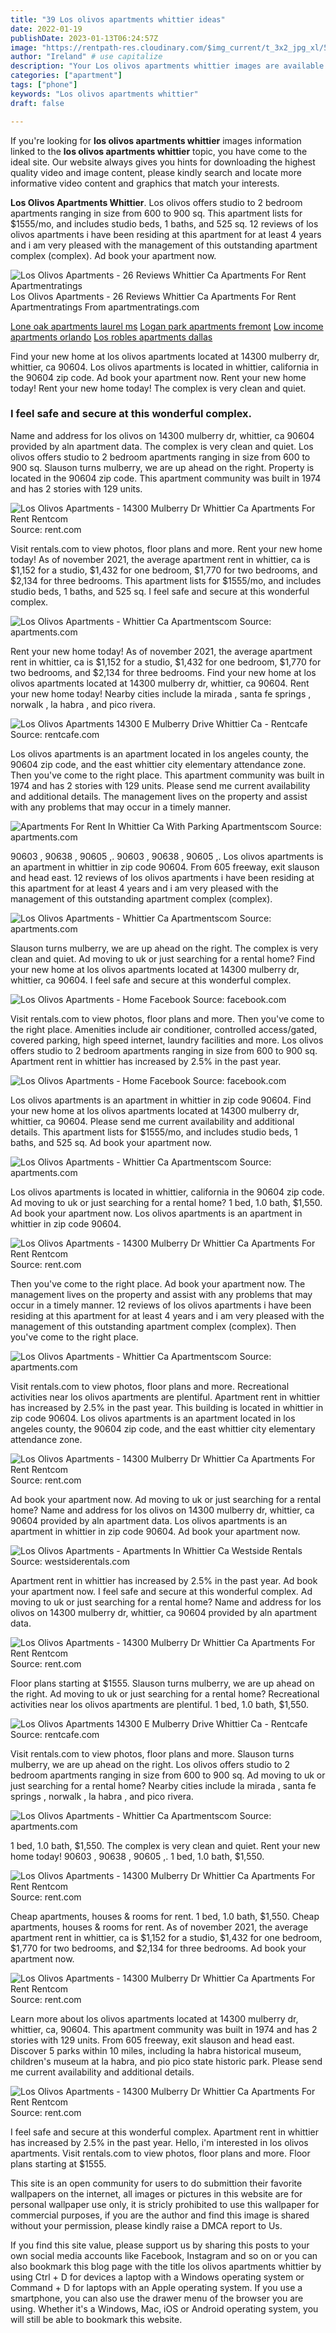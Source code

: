 ```yaml
---
title: "39 Los olivos apartments whittier ideas"
date: 2022-01-19
publishDate: 2023-01-13T06:24:57Z
image: "https://rentpath-res.cloudinary.com/$img_current/t_3x2_jpg_xl/538287ca9a8a5c3d33a806be0ebd5c1c"
author: "Ireland" # use capitalize
description: "Your Los olivos apartments whittier images are available in this site. Los olivos apartments whittier are a topic that is being searched for and liked by netizens now. You can Get the Los olivos apartments whittier files here. Find and Download all free photos."
categories: ["apartment"]
tags: ["phone"]
keywords: "Los olivos apartments whittier"
draft: false

---
```


If you're looking for **los olivos apartments whittier** images information linked to the **los olivos apartments whittier** topic, you have come to the ideal  site.  Our website always  gives you  hints  for downloading  the highest  quality video and image  content, please kindly search and locate more informative video content and graphics  that match your interests.

**Los Olivos Apartments Whittier**. Los olivos offers studio to 2 bedroom apartments ranging in size from 600 to 900 sq. This apartment lists for $1555/mo, and includes studio beds, 1 baths, and 525 sq. 12 reviews of los olivos apartments i have been residing at this apartment for at least 4 years and i am very pleased with the management of this outstanding apartment complex (complex). Ad book your apartment now.

![Los Olivos Apartments - 26 Reviews Whittier Ca Apartments For Rent Apartmentratings](https://cimg3.ibsrv.net/ibimg/www.apartmentratings.com/650x350_85-1/9/1/0/910512182109121113101987274.jpg "Los Olivos Apartments - 26 Reviews Whittier Ca Apartments For Rent Apartmentratings")
Los Olivos Apartments - 26 Reviews Whittier Ca Apartments For Rent Apartmentratings From apartmentratings.com

[Lone oak apartments laurel ms](/lone-oak-apartments-laurel-ms/)
[Logan park apartments fremont](/logan-park-apartments-fremont/)
[Low income apartments orlando](/low-income-apartments-orlando/)
[Los robles apartments dallas](/los-robles-apartments-dallas/)

Find your new home at los olivos apartments located at 14300 mulberry dr, whittier, ca 90604. Los olivos apartments is located in whittier, california in the 90604 zip code. Ad book your apartment now. Rent your new home today! Rent your new home today! The complex is very clean and quiet.

### I feel safe and secure at this wonderful complex.

Name and address for los olivos on 14300 mulberry dr, whittier, ca 90604 provided by aln apartment data. The complex is very clean and quiet. Los olivos offers studio to 2 bedroom apartments ranging in size from 600 to 900 sq. Slauson turns mulberry, we are up ahead on the right. Property is located in the 90604 zip code. This apartment community was built in 1974 and has 2 stories with 129 units.


![Los Olivos Apartments - 14300 Mulberry Dr Whittier Ca Apartments For Rent Rentcom](https://rentpath-res.cloudinary.com/$img_current/t_3x2_jpg_xl/4c8f8d067ef456c54b541ee1e32ede8f "Los Olivos Apartments - 14300 Mulberry Dr Whittier Ca Apartments For Rent Rentcom")
Source: rent.com

Visit rentals.com to view photos, floor plans and more. Rent your new home today! As of november 2021, the average apartment rent in whittier, ca is $1,152 for a studio, $1,432 for one bedroom, $1,770 for two bedrooms, and $2,134 for three bedrooms. This apartment lists for $1555/mo, and includes studio beds, 1 baths, and 525 sq. I feel safe and secure at this wonderful complex.

![Los Olivos Apartments - Whittier Ca Apartmentscom](https://images1.apartments.com/i2/T3bR99euZQyo-SKi074uHBAfJgJ-8F-fVRqcjXa5LaI/111/los-olivos-apartments-whittier-ca-new.jpg "Los Olivos Apartments - Whittier Ca Apartmentscom")
Source: apartments.com

Rent your new home today! As of november 2021, the average apartment rent in whittier, ca is $1,152 for a studio, $1,432 for one bedroom, $1,770 for two bedrooms, and $2,134 for three bedrooms. Find your new home at los olivos apartments located at 14300 mulberry dr, whittier, ca 90604. Rent your new home today! Nearby cities include la mirada , santa fe springs , norwalk , la habra , and pico rivera.

![Los Olivos Apartments 14300 E Mulberry Drive Whittier Ca - Rentcafe](https://cdngeneral.rentcafe.com/dmslivecafe/3/495033/CA_Whittier_LosOlivos_p0504702_1_1560_1_PhotoGallery.jpg?width=850&amp;mode=pad&amp;bgcolor=333333&amp;quality=80 "Los Olivos Apartments 14300 E Mulberry Drive Whittier Ca - Rentcafe")
Source: rentcafe.com

Los olivos apartments is an apartment located in los angeles county, the 90604 zip code, and the east whittier city elementary attendance zone. Then you&#039;ve come to the right place. This apartment community was built in 1974 and has 2 stories with 129 units. Please send me current availability and additional details. The management lives on the property and assist with any problems that may occur in a timely manner.

![Apartments For Rent In Whittier Ca With Parking Apartmentscom](https://images1.apartments.com/i2/THU03Z1jQn7AxstvrFdWF6r0KvR-ArWYvi5wdA8Z99c/117/carmenita-apartments-whittier-ca-building-photo.jpg "Apartments For Rent In Whittier Ca With Parking Apartmentscom")
Source: apartments.com

90603 , 90638 , 90605 ,. 90603 , 90638 , 90605 ,. Los olivos apartments is an apartment in whittier in zip code 90604. From 605 freeway, exit slauson and head east. 12 reviews of los olivos apartments i have been residing at this apartment for at least 4 years and i am very pleased with the management of this outstanding apartment complex (complex).

![Los Olivos Apartments - Whittier Ca Apartmentscom](https://images1.apartments.com/i2/H9_Cz7IyhOjNM7XICsjLUXlICbA6B08g0IH0GTE0QKI/117/los-olivos-apartments-whittier-ca-living-area---hardwood-floor.jpg?p=1 "Los Olivos Apartments - Whittier Ca Apartmentscom")
Source: apartments.com

Slauson turns mulberry, we are up ahead on the right. The complex is very clean and quiet. Ad moving to uk or just searching for a rental home? Find your new home at los olivos apartments located at 14300 mulberry dr, whittier, ca 90604. I feel safe and secure at this wonderful complex.

![Los Olivos Apartments - Home Facebook](https://lookaside.fbsbx.com/lookaside/crawler/media/?media_id=284377901670182 "Los Olivos Apartments - Home Facebook")
Source: facebook.com

Visit rentals.com to view photos, floor plans and more. Then you&#039;ve come to the right place. Amenities include air conditioner, controlled access/gated, covered parking, high speed internet, laundry facilities and more. Los olivos offers studio to 2 bedroom apartments ranging in size from 600 to 900 sq. Apartment rent in whittier has increased by 2.5% in the past year.

![Los Olivos Apartments - Home Facebook](https://lookaside.fbsbx.com/lookaside/crawler/media/?media_id=1352272468214048 "Los Olivos Apartments - Home Facebook")
Source: facebook.com

Los olivos apartments is an apartment in whittier in zip code 90604. Find your new home at los olivos apartments located at 14300 mulberry dr, whittier, ca 90604. Please send me current availability and additional details. This apartment lists for $1555/mo, and includes studio beds, 1 baths, and 525 sq. Ad book your apartment now.

![Los Olivos Apartments - Whittier Ca Apartmentscom](https://images1.apartments.com/i2/2kpZIEE19OUk2c5-FMPw_-RcL6vv4trkoj031VeOt3I/117/los-olivos-apartments-whittier-ca-bedroom.jpg?p=1 "Los Olivos Apartments - Whittier Ca Apartmentscom")
Source: apartments.com

Los olivos apartments is located in whittier, california in the 90604 zip code. Ad moving to uk or just searching for a rental home? 1 bed, 1.0 bath, $1,550. Ad book your apartment now. Los olivos apartments is an apartment in whittier in zip code 90604.

![Los Olivos Apartments - 14300 Mulberry Dr Whittier Ca Apartments For Rent Rentcom](https://rentpath-res.cloudinary.com/$img_current/t_3x2_jpg_xl/4a397e75127dada918b56821f0d4d25d "Los Olivos Apartments - 14300 Mulberry Dr Whittier Ca Apartments For Rent Rentcom")
Source: rent.com

Then you&#039;ve come to the right place. Ad book your apartment now. The management lives on the property and assist with any problems that may occur in a timely manner. 12 reviews of los olivos apartments i have been residing at this apartment for at least 4 years and i am very pleased with the management of this outstanding apartment complex (complex). Then you&#039;ve come to the right place.

![Los Olivos Apartments - Whittier Ca Apartmentscom](https://images1.apartments.com/i2/wvqB02O8_m7V0GtTzOdO2niXQQK5z-hDLCGljB0r_Ls/117/los-olivos-apartments-whittier-ca-1br-1ba---625-sf.jpg?p=1 "Los Olivos Apartments - Whittier Ca Apartmentscom")
Source: apartments.com

Visit rentals.com to view photos, floor plans and more. Recreational activities near los olivos apartments are plentiful. Apartment rent in whittier has increased by 2.5% in the past year. This building is located in whittier in zip code 90604. Los olivos apartments is an apartment located in los angeles county, the 90604 zip code, and the east whittier city elementary attendance zone.

![Los Olivos Apartments - 14300 Mulberry Dr Whittier Ca Apartments For Rent Rentcom](https://rentpath-res.cloudinary.com/$img_current/t_3x2_jpg_xl/9d49ab1c8c713fa4fe7060fcc446f5f2 "Los Olivos Apartments - 14300 Mulberry Dr Whittier Ca Apartments For Rent Rentcom")
Source: rent.com

Ad book your apartment now. Ad moving to uk or just searching for a rental home? Name and address for los olivos on 14300 mulberry dr, whittier, ca 90604 provided by aln apartment data. Los olivos apartments is an apartment in whittier in zip code 90604. Ad book your apartment now.

![Los Olivos Apartments - Apartments In Whittier Ca Westside Rentals](https://images1.apartments.com/i2/lD3Tk8eWxvBrLdPJgKOfREQpGhWUnGAXNZKt8yvvyMc/111/image.jpg "Los Olivos Apartments - Apartments In Whittier Ca Westside Rentals")
Source: westsiderentals.com

Apartment rent in whittier has increased by 2.5% in the past year. Ad book your apartment now. I feel safe and secure at this wonderful complex. Ad moving to uk or just searching for a rental home? Name and address for los olivos on 14300 mulberry dr, whittier, ca 90604 provided by aln apartment data.

![Los Olivos Apartments - 14300 Mulberry Dr Whittier Ca Apartments For Rent Rentcom](https://rentpath-res.cloudinary.com/$img_current/t_3x2_jpg_xl/d91beefe4f0f0f70fcd7c59f3b36aeeb "Los Olivos Apartments - 14300 Mulberry Dr Whittier Ca Apartments For Rent Rentcom")
Source: rent.com

Floor plans starting at $1555. Slauson turns mulberry, we are up ahead on the right. Ad moving to uk or just searching for a rental home? Recreational activities near los olivos apartments are plentiful. 1 bed, 1.0 bath, $1,550.

![Los Olivos Apartments 14300 E Mulberry Drive Whittier Ca - Rentcafe](https://cdngeneral.rentcafe.com/dmslivecafe/3/495033/CA_Whittier_LosOlivos_p0504702_2_1561_1_PhotoGallery.jpg?width=350&amp;mode=pad&amp;bgcolor=333333&amp;quality=80 "Los Olivos Apartments 14300 E Mulberry Drive Whittier Ca - Rentcafe")
Source: rentcafe.com

Visit rentals.com to view photos, floor plans and more. Slauson turns mulberry, we are up ahead on the right. Los olivos offers studio to 2 bedroom apartments ranging in size from 600 to 900 sq. Ad moving to uk or just searching for a rental home? Nearby cities include la mirada , santa fe springs , norwalk , la habra , and pico rivera.

![Los Olivos Apartments - Whittier Ca Apartmentscom](https://images1.apartments.com/m2/MqzD9r2E-rQLwL-MxXKV4xuUmjhNIoU--KcDfdiG0GE/H330W495/los-olivos-apartments-whittier-ca-map-image-of-the-property.jpg?p=1 "Los Olivos Apartments - Whittier Ca Apartmentscom")
Source: apartments.com

1 bed, 1.0 bath, $1,550. The complex is very clean and quiet. Rent your new home today! 90603 , 90638 , 90605 ,. 1 bed, 1.0 bath, $1,550.

![Los Olivos Apartments - 14300 Mulberry Dr Whittier Ca Apartments For Rent Rentcom](https://rentpath-res.cloudinary.com/$img_current/t_3x2_jpg_xl/6107a5f3f1ecff64c647bf0167c3f33e "Los Olivos Apartments - 14300 Mulberry Dr Whittier Ca Apartments For Rent Rentcom")
Source: rent.com

Cheap apartments, houses &amp; rooms for rent. 1 bed, 1.0 bath, $1,550. Cheap apartments, houses &amp; rooms for rent. As of november 2021, the average apartment rent in whittier, ca is $1,152 for a studio, $1,432 for one bedroom, $1,770 for two bedrooms, and $2,134 for three bedrooms. Ad book your apartment now.

![Los Olivos Apartments - 14300 Mulberry Dr Whittier Ca Apartments For Rent Rentcom](https://rentpath-res.cloudinary.com/$img_current/t_3x2_jpg_xl/ec91197c5f5b806ab9d128fce12251b2 "Los Olivos Apartments - 14300 Mulberry Dr Whittier Ca Apartments For Rent Rentcom")
Source: rent.com

Learn more about los olivos apartments located at 14300 mulberry dr, whittier, ca, 90604. This apartment community was built in 1974 and has 2 stories with 129 units. From 605 freeway, exit slauson and head east. Discover 5 parks within 10 miles, including la habra historical museum, children&#039;s museum at la habra, and pio pico state historic park. Please send me current availability and additional details.

![Los Olivos Apartments - 14300 Mulberry Dr Whittier Ca Apartments For Rent Rentcom](https://rentpath-res.cloudinary.com/$img_current/t_3x2_jpg_xl/538287ca9a8a5c3d33a806be0ebd5c1c "Los Olivos Apartments - 14300 Mulberry Dr Whittier Ca Apartments For Rent Rentcom")
Source: rent.com

I feel safe and secure at this wonderful complex. Apartment rent in whittier has increased by 2.5% in the past year. Hello, i&#039;m interested in los olivos apartments. Visit rentals.com to view photos, floor plans and more. Floor plans starting at $1555.

This site is an open community for users to do submittion their favorite wallpapers on the internet, all images or pictures in this website are for personal wallpaper use only, it is stricly prohibited to use this wallpaper for commercial purposes, if you are the author and find this image is shared without your permission, please kindly raise a DMCA report to Us.

If you find this site value, please support us by sharing this posts to your own social media accounts like Facebook, Instagram and so on or you can also bookmark this blog page with the title los olivos apartments whittier by using Ctrl + D for devices a laptop with a Windows operating system or Command + D for laptops with an Apple operating system. If you use a smartphone, you can also use the drawer menu of the browser you are using. Whether it's a Windows, Mac, iOS or Android operating system, you will still be able to bookmark this website.
